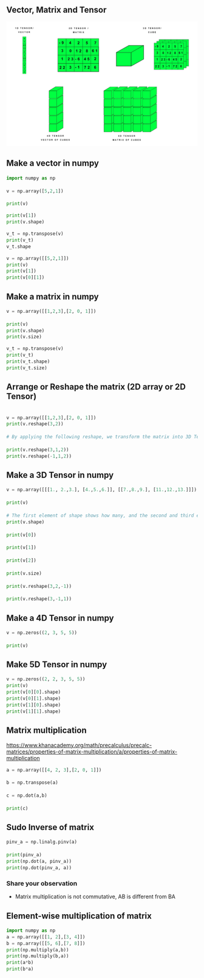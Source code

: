 ## Vector, Matrix and Tensor

![](../Notebooks/Images/Tensor.jpeg)

## Make a vector in numpy

```python
import numpy as np

v = np.array([5,2,1])

print(v)
```

```python
print(v[1])
print(v.shape)
```

```python
v_t = np.transpose(v)
print(v_t)
v_t.shape
```
```python
v = np.array([[5,2,1]])
print(v)
print(v[1])
print(v[0][1])
```

## Make a matrix in numpy

```python
v = np.array([[1,2,3],[2, 0, 1]])

print(v)
print(v.shape)
print(v.size)
```

```python
v_t = np.transpose(v)
print(v_t)
print(v_t.shape)
print(v_t.size)
```

## Arrange or Reshape the matrix (2D array or 2D Tensor)

```python

v = np.array([[1,2,3],[2, 0, 1]])
print(v.reshape(3,2))

# By applying the following reshape, we transform the matrix into 3D Tensor

print(v.reshape(3,1,2))
print(v.reshape(-1,1,2))

```

## Make a 3D Tensor in numpy

```python
v = np.array([[[1., 2.,3.], [4.,5.,6.]], [[7.,8.,9.], [11.,12.,13.]]])

print(v)

# The first element of shape shows how many, and the second and third elements shows the dimension
print(v.shape)

print(v[0])

print(v[1])

print(v[2])

print(v.size)

print(v.reshape(3,2,-1))

print(v.reshape(3,-1,1))

```

## Make a 4D Tensor in numpy

```python
v = np.zeros((2, 3, 5, 5))

print(v)
```

## Make 5D Tensor in numpy
```python
v = np.zeros((2, 2, 3, 5, 5))
print(v)
print(v[0][0].shape)
print(v[0][1].shape)
print(v[1][0].shape)
print(v[1][1].shape)
```

## Matrix multiplication  

https://www.khanacademy.org/math/precalculus/precalc-matrices/properties-of-matrix-multiplication/a/properties-of-matrix-multiplication

```python
a = np.array([[4, 2, 3],[2, 0, 1]])

b = np.transpose(a)

c = np.dot(a,b)

print(c)
```

## Sudo Inverse of matrix

```python
pinv_a = np.linalg.pinv(a)

print(pinv_a)
print(np.dot(a, pinv_a))
print(np.dot(pinv_a, a))
```

### Share your observation

- Matrix multiplication is not commutative, AB is different from BA

## Element-wise multiplication of matrix

```python
import numpy as np
a = np.array([[1, 2],[3, 4]])
b = np.array([[5, 6],[7, 8]])
print(np.multiply(a,b))
print(np.multiply(b,a))
print(a*b)
print(b*a)
```
